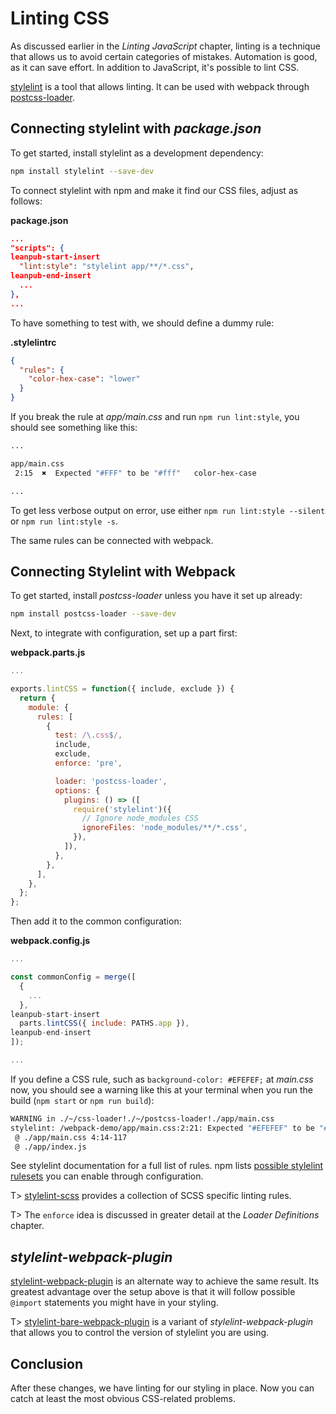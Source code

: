 # Linting CSS

As discussed earlier in the *Linting JavaScript* chapter, linting is a technique that allows us to avoid certain categories of mistakes. Automation is good, as it can save effort. In addition to JavaScript, it's possible to lint CSS.

[stylelint](http://stylelint.io/) is a tool that allows linting. It can be used with webpack through [postcss-loader](https://www.npmjs.com/package/postcss-loader).

## Connecting stylelint with *package.json*

To get started, install stylelint as a development dependency:

```bash
npm install stylelint --save-dev
```

To connect stylelint with npm and make it find our CSS files, adjust as follows:

**package.json**

```json
...
"scripts": {
leanpub-start-insert
  "lint:style": "stylelint app/**/*.css",
leanpub-end-insert
  ...
},
...
```

To have something to test with, we should define a dummy rule:

**.stylelintrc**

```json
{
  "rules": {
    "color-hex-case": "lower"
  }
}
```

If you break the rule at *app/main.css* and run `npm run lint:style`, you should see something like this:

```bash
...

app/main.css
 2:15  ✖  Expected "#FFF" to be "#fff"   color-hex-case

...
```

To get less verbose output on error, use either `npm run lint:style --silent` or `npm run lint:style -s`.

The same rules can be connected with webpack.

## Connecting Stylelint with Webpack

To get started, install *postcss-loader* unless you have it set up already:

```bash
npm install postcss-loader --save-dev
```

Next, to integrate with configuration, set up a part first:

**webpack.parts.js**

```javascript
...

exports.lintCSS = function({ include, exclude }) {
  return {
    module: {
      rules: [
        {
          test: /\.css$/,
          include,
          exclude,
          enforce: 'pre',

          loader: 'postcss-loader',
          options: {
            plugins: () => ([
              require('stylelint')({
                // Ignore node_modules CSS
                ignoreFiles: 'node_modules/**/*.css',
              }),
            ]),
          },
        },
      ],
    },
  };
};
```

Then add it to the common configuration:

**webpack.config.js**

```javascript
...

const commonConfig = merge([
  {
    ...
  },
leanpub-start-insert
  parts.lintCSS({ include: PATHS.app }),
leanpub-end-insert
]);

...
```

If you define a CSS rule, such as `background-color: #EFEFEF;` at *main.css* now, you should see a warning like this at your terminal when you run the build (`npm start` or `npm run build`):

```bash
WARNING in ./~/css-loader!./~/postcss-loader!./app/main.css
stylelint: /webpack-demo/app/main.css:2:21: Expected "#EFEFEF" to be "#efefef" (color-hex-case)
 @ ./app/main.css 4:14-117
 @ ./app/index.js
```

See stylelint documentation for a full list of rules. npm lists [possible stylelint rulesets](https://www.npmjs.com/search?q=stylelint-config) you can enable through configuration.

T> [stylelint-scss](https://www.npmjs.com/package/stylelint-scss) provides a collection of SCSS specific linting rules.

T> The `enforce` idea is discussed in greater detail at the *Loader Definitions* chapter.

## *stylelint-webpack-plugin*

[stylelint-webpack-plugin](https://www.npmjs.com/package/stylelint-webpack-plugin) is an alternate way to achieve the same result. Its greatest advantage over the setup above is that it will follow possible `@import` statements you might have in your styling.

T> [stylelint-bare-webpack-plugin](https://www.npmjs.com/package/stylelint-bare-webpack-plugin) is a variant of *stylelint-webpack-plugin* that allows you to control the version of stylelint you are using.

## Conclusion

After these changes, we have linting for our styling in place. Now you can catch at least the most obvious CSS-related problems.
